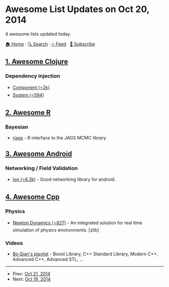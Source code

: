 # Awesome List Updates on Oct 20, 2014

4 awesome lists updated today.

[🏠 Home](/README.md) · [🔍 Search](https://www.trackawesomelist.com/search/) · [🔥 Feed](https://www.trackawesomelist.com/rss.xml) · [📮 Subscribe](https://trackawesomelist.us17.list-manage.com/subscribe?u=d2f0117aa829c83a63ec63c2f&id=36a103854c)



## [1. Awesome Clojure](/content/razum2um/awesome-clojure/README.md)

### Dependency injection

*   [Component (⭐2k)](https://github.com/stuartsierra/component)
*   [System (⭐594)](https://github.com/danielsz/system)

## [2. Awesome R](/content/qinwf/awesome-R/README.md)

### Bayesian

*   [rjags](http://cran.r-project.org/web/packages/rjags/index.html) - R interface to the JAGS MCMC library.

## [3. Awesome Android](/content/JStumpp/awesome-android/README.md)

### Networking / Field Validation

*   [Ion (⭐6.3k)](https://github.com/koush/ion) - Good networking library for android.

## [4. Awesome Cpp](/content/fffaraz/awesome-cpp/README.md)

### Physics

*   [Newton Dynamics (⭐827)](https://github.com/MADEAPPS/newton-dynamics) - An integrated solution for real time simulation of physics environments. \[zlib]

### Videos

*   [Bo Qian's playlist](https://www.youtube.com/user/BoQianTheProgrammer/playlists) - Boost Library, C++ Standard Library, Modern C++, Advanced C++, Advanced STL, ...

---

- Prev: [Oct 21, 2014](/content/2014/10/21/README.md)
- Next: [Oct 19, 2014](/content/2014/10/19/README.md)